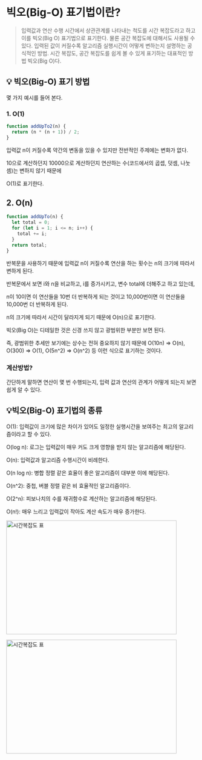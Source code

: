 # 빅오(Big-O) 표기법이란?

> 입력값과 연산 수행 시간에서 상관관계를 나타내는 척도를 시간 복잡도라고 하고 이를 빅오(Big O) 표기법으로 표기한다. 물론 공간 복잡도에 대해서도 사용될 수 있다.
> 입력된 값이 커질수록 알고리즘 실행시간이 어떻게 변하는지 설명하는 공식적인 방법.
> 시간 복잡도, 공간 복잡도를 쉽게 볼 수 있게 표기하는 대표적인 방법 빅오(Big O)다.

## 💡 빅오(Big-O) 표기 방법

몇 가지 예시를 들어 본다.

### 1. O(1)

```javascript
function addUpTo2(n) {
  return (n * (n + 1)) / 2;
}
```

입력값 n이 커질수록 약간의 변동을 있을 수 있지만 전반적인 주제에는 변화가 없다.

10으로 계산하던지 10000으로 계산하던지 연산하는 수(코드에서의 곱셉, 덧셈, 나눗셈)는 변하지 않기 때문에

O(1)로 표기한다.

## 2. O(n)

```javascript
function addUpTo(n) {
  let total = 0;
  for (let i = 1; i <= n; i++) {
    total += i;
  }
  return total;
}
```

반복문을 사용하기 때문에 입력값 n이 커질수록 연산을 하는 횟수는 n의 크기에 따라서 변하게 된다.

반복문에서 보면 i와 n을 비교하고, i를 증가시키고, 변수 total에 더해주고 하고 있는데,

n이 10이면 이 연산들을 10번 더 반복하게 되는 것이고 10,000번이면 이 연산들을 10,000번 더 반복하게 된다.

n의 크기에 따라서 시간이 달라지게 되기 때문에 O(n)으로 표기한다.

빅오(Big O)는 디테일한 것은 신경 쓰지 않고 광범위한 부분만 보면 된다.

즉, 광범위한 추세만 보기에는 상수는 전혀 중요하지 않기 때문에 O(10n) => O(n), O(300) => O(1), O(5n^2) => O(n^2) 등 이런 식으로 표기하는 것이다.

### 계산방법?

간단하게 말하면 연산이 몇 번 수행되는지, 입력 값과 연산의 관계가 어떻게 되는지 보면 쉽게 알 수 있다.

## 💡빅오(Big-O) 표기법의 종류

O(1): 입력값이 크기에 많은 차이가 있어도 일정한 실행시간을 보여주는 최고의 알고리즘이라고 할 수 있다.

O(log n): 로그는 입력값이 매우 커도 크게 영향을 받지 않는 알고리즘에 해당된다.

O(n): 입력값과 알고리즘 수행시간이 비례한다.

O(n log n): 병합 정렬 같은 효율이 좋은 알고리즘이 대부분 이에 해당된다.

O(n^2): 중첩, 버블 정렬 같은 비 효율적인 알고리즘이다.

O(2^n): 피보나치의 수를 재귀함수로 계산하는 알고리즘에 해당된다.

O(n!): 매우 느리고 입력값이 작아도 계산 속도가 매우 증가한다.

<img src="https://user-images.githubusercontent.com/64254228/212916956-13deb47f-328f-407c-ad65-accd6af04806.png" width="450px" height="300px" title="BigO시간복잡도" alt="시간복잡도 표"></img><br/>

<img src="https://user-images.githubusercontent.com/64254228/212917061-595fe003-0674-42a7-b9c4-d50ae4a52350.png" width="450px" height="300px" title="BigO시간복잡도" alt="시간복잡도 표"></img><br/>
